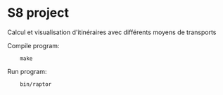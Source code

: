 # S8 project
Calcul et visualisation d'itinéraires avec différents moyens de transports

Compile program:

		make
  
Run program:

		bin/raptor
